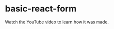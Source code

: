 # basic-react-form

[Watch the YouTube video to learn how it was made.](https://youtu.be/wi_vD0Yvc0g)
